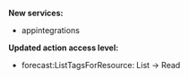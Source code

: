 **New services:**

- appintegrations

**Updated action access level:**

- forecast:ListTagsForResource: List -> Read
